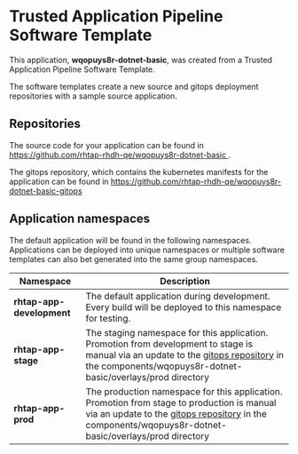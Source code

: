 # Trusted Application Pipeline Software Template

This application, **wqopuys8r-dotnet-basic**, was created from a Trusted Application Pipeline Software Template.

The software templates create a new source and gitops deployment repositories with a sample source application. 

## Repositories

The source code for your application can be found in [https://github.com/rhtap-rhdh-qe/wqopuys8r-dotnet-basic ](https://github.com/rhtap-rhdh-qe/wqopuys8r-dotnet-basic ).
 
The gitops repository, which contains the kubernetes manifests for the application can be found in 
[https://github.com/rhtap-rhdh-qe/wqopuys8r-dotnet-basic-gitops ](https://github.com/rhtap-rhdh-qe/wqopuys8r-dotnet-basic-gitops ) 

## Application namespaces 

The default application will be found in the following namespaces. Applications can be deployed into unique namespaces or multiple software templates can also bet generated into the same group namespaces.  

|  Namespace   |  Description   |  
| -------- | -------- |   
| **rhtap-app-development** | The default application during development. Every build will be deployed to this namespace for testing. | 
| **rhtap-app-stage** | The staging namespace for this application. Promotion from development to stage is manual via an update to the [gitops repository](https://github.com/rhtap-rhdh-qe/wqopuys8r-dotnet-basic-gitops ) in the components/wqopuys8r-dotnet-basic/overlays/prod directory |  
| **rhtap-app-prod** | The production namespace for this application. Promotion from stage to production is manual via an update to the [gitops repository](https://github.com/rhtap-rhdh-qe/wqopuys8r-dotnet-basic-gitops ) in the components/wqopuys8r-dotnet-basic/overlays/prod directory | 